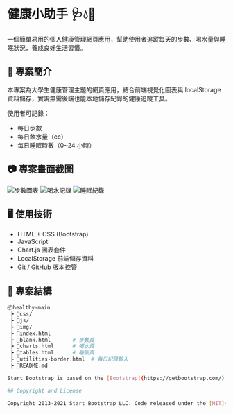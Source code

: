 # 健康小助手 🩺💧👣

一個簡單易用的個人健康管理網頁應用，幫助使用者追蹤每天的步數、喝水量與睡眠狀況，養成良好生活習慣。

## 🔧 專案簡介

本專案為大學生健康管理主題的網頁應用，結合前端視覺化圖表與 localStorage 資料儲存，實現無需後端也能本地儲存紀錄的健康追蹤工具。

使用者可記錄：
- 每日步數
- 每日飲水量（cc）
- 每日睡眠時數（0~24 小時）

## 📷 專案畫面截圖

![步數圖表](./screenshots/step-chart.png)
![喝水記錄](./screenshots/water-chart.png)
![睡眠紀錄](./screenshots/sleep-progress.png)

## 🖥️ 使用技術

- HTML + CSS (Bootstrap)
- JavaScript
- Chart.js 圖表套件
- LocalStorage 前端儲存資料
- Git / GitHub 版本控管

## 📁 專案結構

```bash
📦healthy-main
 ┣ 📂css/
 ┣ 📂js/
 ┣ 📂img/
 ┣ 📜index.html
 ┣ 📜blank.html       # 步數頁
 ┣ 📜charts.html      # 喝水頁
 ┣ 📜tables.html      # 睡眠頁
 ┣ 📜utilities-border.html  # 每日紀錄輸入
 ┣ 📜README.md

Start Bootstrap is based on the [Bootstrap](https://getbootstrap.com/) framework created by [Mark Otto](https://twitter.com/mdo) and [Jacob Thorton](https://twitter.com/fat).

## Copyright and License

Copyright 2013-2021 Start Bootstrap LLC. Code released under the [MIT](https://github.com/StartBootstrap/startbootstrap-resume/blob/master/LICENSE) license.
